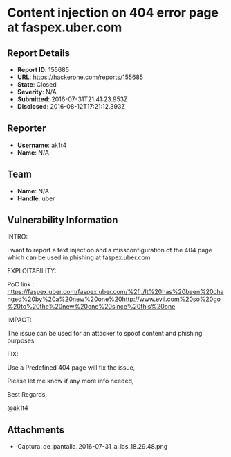 # Content injection on 404 error page at faspex.uber.com

## Report Details
- **Report ID**: 155685
- **URL**: https://hackerone.com/reports/155685
- **State**: Closed
- **Severity**: N/A
- **Submitted**: 2016-07-31T21:41:23.953Z
- **Disclosed**: 2016-08-12T17:21:12.393Z

## Reporter
- **Username**: ak1t4
- **Name**: N/A

## Team
- **Name**: N/A
- **Handle**: uber

## Vulnerability Information
INTRO:

i want to report a text injection and a missconfiguration of the 404 page which can be used in phishing at faspex.uber.com

EXPLOITABILITY:

PoC link : https://faspex.uber.com/faspex.uber.com/%2f../It%20has%20been%20changed%20by%20a%20new%20one%20http://www.evil.com%20so%20go%20to%20the%20new%20one%20since%20this%20one

IMPACT:

The issue can be used for an attacker to spoof content and phishing purposes

FIX:

Use a Predefined 404 page  will fix the issue,

Please let me know if any more info needed,

Best Regards,

@ak1t4



## Attachments
- Captura_de_pantalla_2016-07-31_a_las_18.29.48.png
